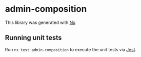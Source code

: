 # admin-composition

This library was generated with [Nx](https://nx.dev).

## Running unit tests

Run `nx test admin-composition` to execute the unit tests via [Jest](https://jestjs.io).
